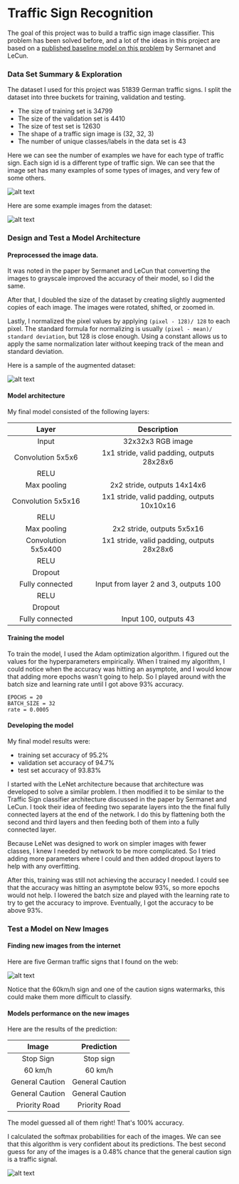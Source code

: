 # **Traffic Sign Recognition** 

The goal of this project was to build a traffic sign image classifier. This problem has been solved before, and a lot of the ideas in this project are based on a [published baseline model on this problem](http://yann.lecun.com/exdb/publis/pdf/sermanet-ijcnn-11.pdf) by Sermanet and LeCun.

[//]: # (Image References)

[image1]: ./writeupimages/visualization.png "Visualization"
[image2]: ./writeupimages/exampleofdata.png "Example of dataset"
[image3]: ./writeupimages/exampleofaugmenteddata.png "Example of augmented dataset"
[image4]: ./writeupimages/internetimages.png "Internet images"
[image5]: ./writeupimages/internetimagespredictions.png "Internet image predictions"

### Data Set Summary & Exploration

The dataset I used for this project was 51839 German traffic signs. I split the dataset into three buckets for training, validation and testing.

* The size of training set is 34799
* The size of the validation set is 4410
* The size of test set is 12630
* The shape of a traffic sign image is (32, 32, 3)
* The number of unique classes/labels in the data set is 43

Here we can see the number of examples we have for each type of traffic sign. Each sign id is a different type of traffic sign. We can see that the image set has many examples of some types of images, and very few of some others.

![alt text][image1]

Here are some example images from the dataset:

![alt text][image2]

### Design and Test a Model Architecture

#### Preprocessed the image data.

It was noted in the paper by Sermanet and LeCun that converting the images to grayscale improved the accuracy of their model, so I did the same. 

After that, I doubled the size of the dataset by creating slightly augmented copies of each image. The images were rotated, shifted, or zoomed in. 

Lastly, I normalized the pixel values by applying `(pixel - 128)/ 128` to each pixel. The standard formula for normalizing is usually `(pixel - mean)/ standard deviation`, but 128 is close enough. Using a constant allows us to apply the same normalization later without keeping track of the mean and standard deviation.

Here is a sample of the augmented dataset:

![alt text][image3]

#### Model architecture

My final model consisted of the following layers:

| Layer        		    |     Description	        					| 
|:---------------------:|:---------------------------------------------:| 
| Input         		| 32x32x3 RGB image   							| 
| Convolution 5x5x6     | 1x1 stride, valid padding, outputs 28x28x6 	|
| RELU					|												|
| Max pooling	      	| 2x2 stride,  outputs 14x14x6  				|
| Convolution 5x5x16    | 1x1 stride, valid padding, outputs 10x10x16 	|
| RELU					|												|
| Max pooling	      	| 2x2 stride,  outputs 5x5x16   				|
| Convolution 5x5x400   | 1x1 stride, valid padding, outputs 28x28x6 	|
| RELU					|												|
| Dropout       		|                                               |
| Fully connected		| Input from layer 2 and 3, outputs 100			|
| RELU			    	|                                               |
| Dropout       		|                                               |
| Fully connected		| Input 100, outputs 43   						|
 
#### Training the model

To train the model, I used the Adam optimization algorithm. I figured out the values for the hyperparameters empirically. When I trained my algorithm, I could notice when the accuracy was hitting an asymptote, and I would know that adding more epochs wasn't going to help. So I played around with the batch size and learning rate until I got above 93% accuracy. 

```
EPOCHS = 20
BATCH_SIZE = 32
rate = 0.0005
```
#### Developing the model

My final model results were:
* training set accuracy of 95.2%
* validation set accuracy of 94.7%
* test set accuracy of 93.83%

I started with the LeNet architecture because that architecture was developed to solve a similar problem. I then modified it to be similar to the Traffic Sign classifier architecture discussed in the paper by Sermanet and LeCun. I took their idea of feeding two separate layers into the the final fully connected layers at the end of the network.  I do this by flattening both the second and third layers and then feeding both of them into a fully connected layer. 

Because LeNet was designed to work on simpler images with fewer classes, I knew I needed by network to be more complicated. So I tried adding more parameters where I could and then added dropout layers to help with any overfitting. 

After this, training was still not achieving the accuracy I needed. I could see that the accuracy was hitting an asymptote below 93%, so more epochs would not help. I lowered the batch size and played with the learning rate to try to get the accuracy to improve. Eventually, I got the accuracy to be above 93%. 
 

### Test a Model on New Images

#### Finding new images from the internet

Here are five German traffic signs that I found on the web:

![alt text][image4]

Notice that the 60km/h sign and one of the caution signs watermarks, this could make them more difficult to classify.

#### Models performance on the new images

Here are the results of the prediction:

| Image			        |     Prediction	        					| 
|:---------------------:|:---------------------------------------------:| 
| Stop Sign      		| Stop sign   									| 
| 60 km/h    			| 60 km/h 										|
| General Caution		| General Caution								|
| General Caution		| General Caution								|
| Priority Road			| Priority Road      							|

The model guessed all of them right! That's 100% accuracy. 

I calculated the softmax probabilities for each of the images. We can see that this algorithm is very confident about its predictions. The best second guess for any of the images is a 0.48% chance that the general caution sign is a traffic signal.

![alt text][image5]